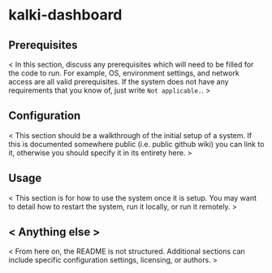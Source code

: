 # kalki-dashboard

## Prerequisites
< In this section, discuss any prerequisites which will need to be filled for the code to run.
For example, OS, environment settings, and network access are all valid prerequisites. If the
system does not have any requirements that you know of, just write `Not applicable.`. >

## Configuration
< This section should be a walkthrough of the initial setup of a system. If this is documented
somewhere public (i.e. public github wiki) you can link to it, otherwise you should specify it
in its entirety here. >

## Usage
< This section is for how to use the system once it is setup. You may want to detail how to
restart the system, run it locally, or run it remotely. >

## < Anything else >
< From here on, the README is not structured. Additional sections can include specific
configuration settings, licensing, or authors. >
